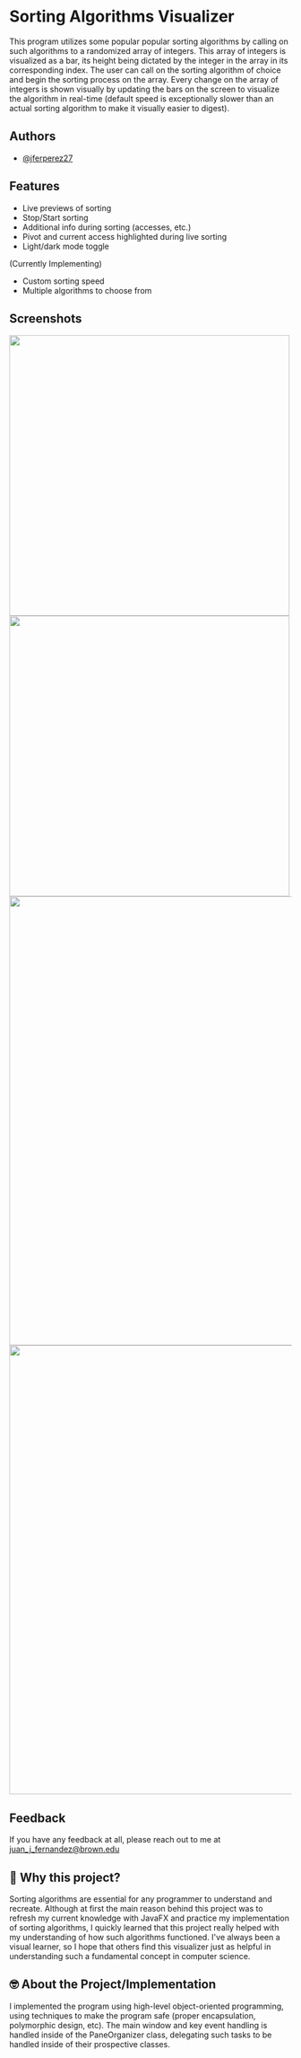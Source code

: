 
# Sorting Algorithms Visualizer

This program utilizes some popular popular sorting algorithms by calling on such algorithms to a randomized array of integers. This array of integers is visualized as a bar, its height being dictated by the integer in the array in its corresponding index. The user can call on the sorting algorithm of choice and begin the sorting process on the array. Every change on the array of integers is shown visually by updating the bars on the screen to visualize the algorithm in real-time (default speed is exceptionally slower than an actual sorting algorithm to make it visually easier to digest).



## Authors

- [@jferperez27](https://www.github.com/jferperez27)


## Features

- Live previews of sorting
- Stop/Start sorting
- Additional info during sorting (accesses, etc.)
- Pivot and current access highlighted during live sorting
- Light/dark mode toggle 


(Currently Implementing)
- Custom sorting speed
- Multiple algorithms to choose from



## Screenshots

<img src="https://github.com/user-attachments/assets/430e4176-e0ac-4abb-8899-bc495f5880f0" width="500" />

<img src="https://github.com/user-attachments/assets/bee99157-b496-48e3-ac17-cfc0d9084e65" width="500" />

<img src="https://github.com/user-attachments/assets/f32c072d-34fa-4508-abda-7bf4c5e8fa46" width="800" />

<img src="https://github.com/user-attachments/assets/18926381-5637-4275-9d68-d33bc26281ed" width="800" />



## Feedback

If you have any feedback at all, please reach out to me at juan_j_fernandez@brown.edu


## 🚀 Why this project?

Sorting algorithms are essential for any programmer to understand and recreate. Although at first the main reason behind this project was to refresh my current knowledge with JavaFX and practice my implementation of sorting algorithms, I quickly learned that this project really helped with my understanding of how such algorithms functioned. I've always been a visual learner, so I hope that others find this visualizer just as helpful in understanding such a fundamental concept in computer science.

## 🤓 About the Project/Implementation

I implemented the program using high-level object-oriented programming, using techniques to make the program safe (proper encapsulation, polymorphic design, etc). The main window and key event handling is handled inside of the PaneOrganizer class, delegating such tasks to be handled inside of their prospective classes. 

